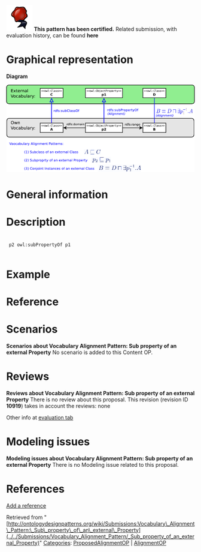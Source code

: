 [![](../../images/thumb/b/b5/Certified.png/70px-Certified.png)](../../Image/Certified.png "Certified.png") __This pattern has been certified.__
Related submission, with evaluation history, can be found __here__





#  Graphical representation


__Diagram__




[![Image:Alignment-odp.png](../../images/6/65/Alignment-odp.png)](../../Image/Alignment-odp.png "Image:Alignment-odp.png")




#  General information


  




#  Description



```

 p2 owl:subPropertyOf p1
 

```

  




#  Example


  




#  Reference


  




#  Scenarios



__Scenarios about Vocabulary Alignment Pattern: Sub property of an external Property__
No scenario is added to this Content OP.




#  Reviews



__Reviews about Vocabulary Alignment Pattern: Sub property of an external Property__
There is no review about this proposal.
This revision (revision ID __10919__) takes in account the reviews: none


Other info at [evaluation tab](http://ontologydesignpatterns.org/wiki/index.php?title=Submissions:Vocabulary_Alignment_Pattern:_Sub_property_of_an_external_Property&action=evaluation "http://ontologydesignpatterns.org/wiki/index.php?title=Submissions:Vocabulary_Alignment_Pattern:_Sub_property_of_an_external_Property&action=evaluation")




  




#  Modeling issues



__Modeling issues about Vocabulary Alignment Pattern: Sub property of an external Property__
There is no Modeling issue related to this proposal.




  




#  References


[Add a reference](index.php@title=Odp%253AAdd_reference&subject=Submissions%253AVocabulary+Alignment+Pattern%253A+Sub+property+of+an+external+Property.html "http://ontologydesignpatterns.org/wiki/index.php?title=Odp:Add_reference&subject=Submissions%3AVocabulary+Alignment+Pattern%3A+Sub+property+of+an+external+Property")


  






Retrieved from "[http://ontologydesignpatterns.org/wiki/Submissions:Vocabulary\_Alignment\_Pattern:\_Sub\_property\_of\_an\_external\_Property](../../Submissions/Vocabulary_Alignment_Pattern/_Sub_property_of_an_external_Property)"
 [Categories](http://ontologydesignpatterns.org/wiki/Special:Categories "Special:Categories"): [ProposedAlignmentOP](../../Category/ProposedAlignmentOP "Category:ProposedAlignmentOP") | [AlignmentOP](../../Category/AlignmentOP "Category:AlignmentOP")